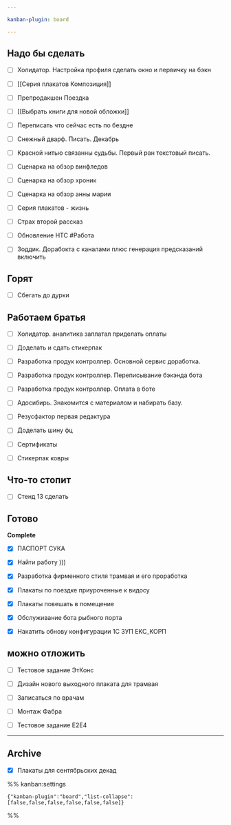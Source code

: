 ```yaml
---

kanban-plugin: board

---
```


## Надо бы сделать

- [ ] Холидатор. Настройка профиля сделать окно и первичку на бэкн
- [ ] [[Серия плакатов Композиция]]
- [ ] Препродакшен Поездка
- [ ] [[Выбрать книги для новой обложки]]
- [ ] Переписать что сейчас есть по бездне
- [ ] Снежный дварф. Писать. Декабрь
- [ ] Красной нитью связанны судьбы. Первый ран текстовый писать.
- [ ] Сценарка на обзор винфледов
- [ ] Сценарка на обзор хроник
- [ ] Сценарка на обзор анны марии
- [ ] Серия плакатов - жизнь
- [ ] Страх второй рассказ
- [ ] Обновление НТС 
	#Работа
- [ ] Зоддик. Дорабокта с каналами плюс генерация предсказаний включить


## Горят

- [ ] Сбегать до дурки


## Работаем братья

- [ ] Холидатор. аналитика заплатал приделать оплаты
- [ ] Доделать и сдать стикерпак
- [ ] Разработка продук контроллер. Основной сервис доработка.
- [ ] Разработка продук контроллер. Переписывание бэкэнда бота
- [ ] Разработка продук контроллер. Оплата в боте
- [ ] Адосибирь. Знакомится с материалом и набирать базу.
- [ ] Резусфактор первая редактура
- [ ] Доделать шину фц
- [ ] Сертификаты
- [ ] Стикерпак ковры


## Что-то стопит

- [ ] Стенд 13 сделать


## Готово

**Complete**
- [x] ПАСПОРТ СУКА
- [x] Найти работу )))
- [x] Разработка фирменного стиля трамвая и его проработка
- [x] Плакаты по поездке приуроченные к видосу
- [x] Плакаты повешать в помещение
- [x] Обслуживание бота рыбного порта
- [x] Накатить обнову конфигурации 1С ЗУП ЕКС_КОРП


## можно отложить

- [ ] Тестовое задание ЭтКонс
- [ ] Дизайн нового выходного плаката для трамвая
- [ ] Записаться по врачам
- [ ] Монтаж Фабра
- [ ] Тестовое задание E2E4


***

## Archive

- [x] Плакаты для сентябрьских декад

%% kanban:settings
```
{"kanban-plugin":"board","list-collapse":[false,false,false,false,false,false]}
```
%%